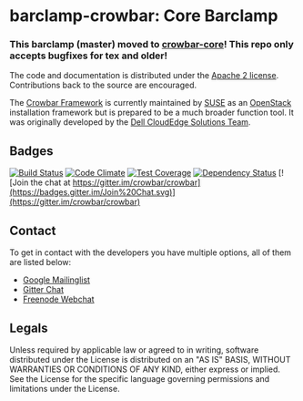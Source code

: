 # barclamp-crowbar: Core Barclamp

### **This barclamp (master) moved to [crowbar-core](https://github.com/crowbar/crowbar-core)! This repo only accepts bugfixes for tex and older**!

The code and documentation is distributed under the [Apache 2 license](http://www.apache.org/licenses/LICENSE-2.0.html).
Contributions back to the source are encouraged.

The [Crowbar Framework](https://github.com/crowbar/crowbar) is currently maintained by [SUSE](http://www.suse.com/) as
an [OpenStack](http://openstack.org) installation framework but is prepared to be a much broader function tool. It was
originally developed by the [Dell CloudEdge Solutions Team](http://dell.com/openstack).

## Badges

[![Build Status](https://travis-ci.org/crowbar/barclamp-crowbar.svg?branch=release/tex/master)](https://travis-ci.org/crowbar/barclamp-crowbar)
[![Code Climate](https://codeclimate.com/github/crowbar/barclamp-crowbar/badges/gpa.svg)](https://codeclimate.com/github/crowbar/barclamp-crowbar)
[![Test Coverage](https://codeclimate.com/github/crowbar/barclamp-crowbar/badges/coverage.svg)](https://codeclimate.com/github/crowbar/barclamp-crowbar)
[![Dependency Status](https://gemnasium.com/crowbar/barclamp-crowbar.svg)](https://gemnasium.com/crowbar/barclamp-crowbar)
[![Join the chat at https://gitter.im/crowbar/crowbar](https://badges.gitter.im/Join%20Chat.svg)](https://gitter.im/crowbar/crowbar)

## Contact

To get in contact with the developers you have multiple options, all of them are listed below:

* [Google Mailinglist](https://groups.google.com/forum/#!forum/crowbar)
* [Gitter Chat](https://gitter.im/crowbar/crowbar)
* [Freenode Webchat](http://webchat.freenode.net/?channels=%23crowbar)

## Legals

Unless required by applicable law or agreed to in writing, software distributed under the License is distributed on
an "AS IS" BASIS, WITHOUT WARRANTIES OR CONDITIONS OF ANY KIND, either express or implied. See the License for the
specific language governing permissions and limitations under the License.

